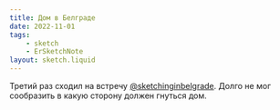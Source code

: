 ```yaml
---
title: Дом в Белграде
date: 2022-11-01
tags:
    - sketch
    - ErSketchNote
layout: sketch.liquid
---
```


Третий раз сходил на встречу [@sketchinginbelgrade](https://t.me/sketchinginbelgrade). Долго не мог сообразить в какую сторону должен гнуться дом.
